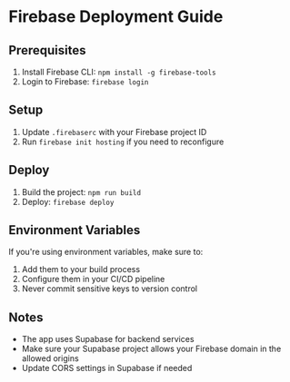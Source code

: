 # Firebase Deployment Guide

## Prerequisites
1. Install Firebase CLI: `npm install -g firebase-tools`
2. Login to Firebase: `firebase login`

## Setup
1. Update `.firebaserc` with your Firebase project ID
2. Run `firebase init hosting` if you need to reconfigure

## Deploy
1. Build the project: `npm run build`
2. Deploy: `firebase deploy`

## Environment Variables
If you're using environment variables, make sure to:
1. Add them to your build process
2. Configure them in your CI/CD pipeline
3. Never commit sensitive keys to version control

## Notes
- The app uses Supabase for backend services
- Make sure your Supabase project allows your Firebase domain in the allowed origins
- Update CORS settings in Supabase if needed